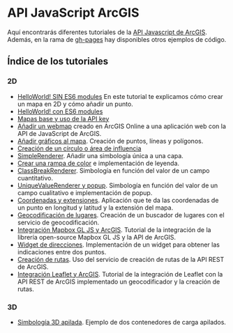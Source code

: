 # API JavaScript ArcGIS

Aquí encontrarás diferentes tutoriales de la [API Javascript de ArcGIS](https://developers.arcgis.com/javascript/). Además, en la rama de [gh-pages](https://github.com/esri-es/arcgis-devlabs/tree/gh-pages) hay disponibles otros ejemplos de código.

## Índice de los tutoriales
### 2D
* [HelloWorld! SIN ES6 modules](https://github.com/esri-es/arcgis-devlabs/tree/master/APIJavaScript/helloWorld) En este tutorial te explicamos cómo crear un mapa en 2D y cómo añadir un punto.
* [HelloWorld! con ES6 modules](https://github.com/esri-es/arcgis-devlabs/tree/master/APIJavaScript/helloWorldES6)
* [Mapas base y uso de la API key](https://github.com/esri-es/arcgis-devlabs/tree/master/APIJavaScript/tipos-de-mapas)
* [Añadir un webmap](https://github.com/esri-es/arcgis-devlabs/tree/master/APIJavaScript/webmap) creado en ArcGIS Online a una aplicación web con la API de JavaScript de ArcGIS.
* [Añadir gráficos al mapa](https://github.com/esri-es/arcgis-devlabs/tree/master/APIJavaScript/graphicPoint). Creación de puntos, líneas y polígonos.
* [Creación de un círculo o área de influencia](https://github.com/esri-es/arcgis-devlabs/tree/master/APIJavaScript/circle)
* [SimpleRenderer](https://github.com/esri-es/arcgis-devlabs/tree/master/APIJavaScript/simpleRenderer). Añadir una simbología única a una capa.
* [Crear una rampa de color](https://github.com/esri-es/arcgis-devlabs/tree/master/APIJavaScript/rampaColor) e implementación de leyenda.
* [ClassBreakRenderer](https://github.com/esri-es/arcgis-devlabs/tree/master/APIJavaScript/classBreakRenderer). Simbología en función del valor de un campo cuantitativo.
* [UniqueValueRenderer y popup](https://github.com/esri-es/arcgis-devlabs/tree/master/APIJavaScript/uniqueValueRenderer). Simbología en función del valor de un campo cualitativo e implementación de popup.
* [Coordenadas y extensiones](https://github.com/esri-es/arcgis-devlabs/tree/master/APIJavaScript/coordenadas). Aplicación que te da las coordenadas de un punto en longitud y latitud y la extensión del mapa.
* [Geocodificación de lugares](https://github.com/esri-es/arcgis-devlabs/tree/master/APIJavaScript/locatorTask). Creación de un buscador de lugares con el servicio de geocodificación.
* [Integración Mapbox GL JS y ArcGIS](https://github.com/esri-es/arcgis-devlabs/tree/master/APIJavaScript/mapbox). Tutorial de la integración de la librería open-source Mapbox GL JS y la API de ArcGIS.
* [Widget de direcciones](https://github.com/esri-es/arcgis-devlabs/tree/master/APIJavaScript/directions). Implementación de un widget para obtener las indicaciones entre dos puntos.
* [Creación de rutas](https://github.com/esri-es/arcgis-devlabs/tree/master/APIJavaScript/routeTask). Uso del servicio de creación de rutas de la API REST de ArcGIS.
* [Integración Leaflet y ArcGIS](https://github.com/esri-es/arcgis-devlabs/tree/master/APIJavaScript/leaflet). Tutorial de la integración de Leaflet con la API REST de ArcGIS implementado un geocodificador y la creación de rutas.

### 3D
* [Simbología 3D apilada](https://github.com/esri-es/arcgis-devlabs/tree/master/APIJavaScript/pile3Dsymbols). Ejemplo de dos contenedores de carga apilados.